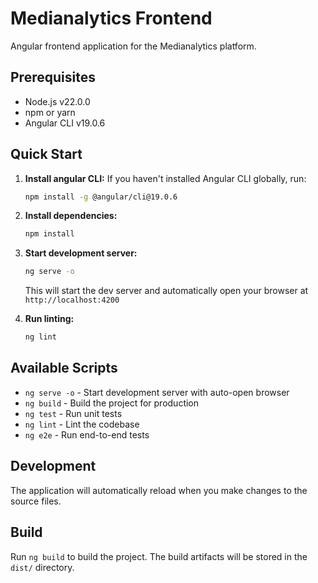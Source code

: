 # Medianalytics Frontend

Angular frontend application for the Medianalytics platform.

## Prerequisites

- Node.js v22.0.0
- npm or yarn
- Angular CLI v19.0.6

## Quick Start

1. **Install angular CLI:**
   If you haven't installed Angular CLI globally, run:
   ```bash
   npm install -g @angular/cli@19.0.6
   ```

2. **Install dependencies:**
   ```bash
   npm install
   ```

3. **Start development server:**
   ```bash
   ng serve -o
   ```
   This will start the dev server and automatically open your browser at `http://localhost:4200`

4. **Run linting:**
   ```bash
   ng lint
   ```

## Available Scripts

- `ng serve -o` - Start development server with auto-open browser
- `ng build` - Build the project for production
- `ng test` - Run unit tests
- `ng lint` - Lint the codebase
- `ng e2e` - Run end-to-end tests

## Development

The application will automatically reload when you make changes to the source files.

## Build

Run `ng build` to build the project. The build artifacts will be stored in the `dist/` directory.
